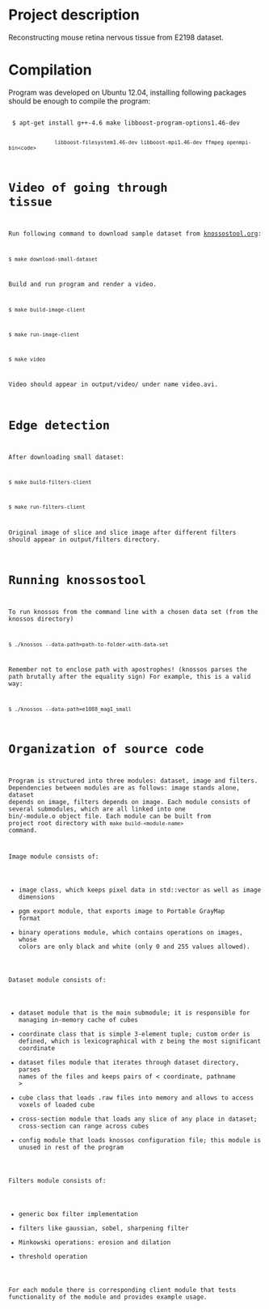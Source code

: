 Project description
==

Reconstructing mouse retina nervous tissue from E2198 dataset.

Compilation
==

Program was developed on Ubuntu 12.04, installing following packages should be enough to compile the program:

 <code>
 $ apt-get install g++-4.6 make libboost-program-options1.46-dev

                   libboost-filesystem1.46-dev libboost-mpi1.46-dev ffmpeg openmpi-bin<code>

Video of going through tissue
==

Run following command to download sample dataset from [knossostool.org](http://www.knossostool.org/get.html):

`$ make download-small-dataset`

Build and run program and render a video.

`$ make build-image-client`

`$ make run-image-client`

`$ make video`

Video should appear in output/video/ under name video.avi.

Edge detection
==

After downloading small dataset:

`$ make build-filters-client`

`$ make run-filters-client`

Original image of slice and slice image after different filters should appear in output/filters directory.

Running knossostool
==

To run knossos from the command line with a chosen data set (from the knossos directory)

`$ ./knossos --data-path=path-to-folder-with-data-set`

Remember not to enclose path with apostrophes! (knossos parses the path brutally after the equality sign) For example, this is a valid way:

`$ ./knossos --data-path=e1088_mag1_small`

Organization of source code
==

Program is structured into three modules: dataset, image and filters. Dependencies between modules are as follows: image stands alone, dataset depends on image, filters depends on image. Each module consists of several submodules, which are all linked into one bin/<module-name>-module.o object file. Each module can be built from project root directory with `make build-<module-name>` command.

Image module consists of:

* image class, which keeps pixel data in std::vector as well as image dimensions
* pgm export module, that exports image to Portable GrayMap format
* binary operations module, which contains operations on images, whose colors are only black and white (only 0 and 255 values allowed).

Dataset module consists of:

* dataset module that is the main submodule; it is responsible for managing in-memory cache of cubes
* coordinate class that is simple 3-element tuple; custom order is defined, which is lexicographical with z being the most significant coordinate
* dataset files module that iterates through dataset directory, parses names of the files and keeps pairs of < coordinate, pathname >
* cube class that loads .raw files into memory and allows to access voxels of loaded cube
* cross-section module that loads any slice of any place in dataset; cross-section can range across cubes
* config module that loads knossos configuration file; this module is unused in rest of the program

Filters module consists of:

* generic box filter implementation
* filters like gaussian, sobel, sharpening filter
* Minkowski operations: erosion and dilation
* threshold operation

For each module there is corresponding client module that tests functionality of the module and provides example usage.